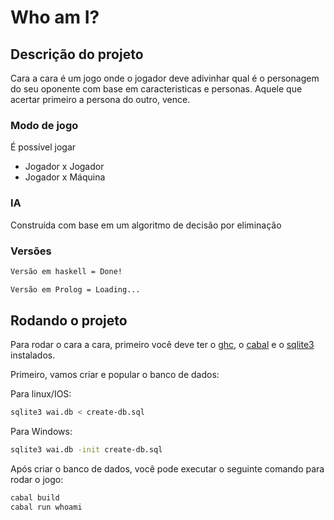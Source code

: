 # Who am I?

## Descrição do projeto
Cara a cara é um jogo onde o jogador deve adivinhar qual é o personagem do seu oponente com base em caracteristicas e personas. 
Aquele que acertar primeiro a persona do outro, vence.

### Modo de jogo
É possível jogar 
- Jogador x Jogador
- Jogador x Máquina

### IA
Construída com base em um algoritmo de decisão por eliminação

### Versões
```bash
Versão em haskell = Done!
```
```bash
Versão em Prolog = Loading...
```

## Rodando o projeto
Para rodar o cara a cara, primeiro você deve ter o [ghc](https://www.haskell.org/ghc/download.html), o [cabal](https://www.haskell.org/cabal/) e o [sqlite3](https://www.sqlite.org/index.html) instalados.

Primeiro, vamos criar e popular o banco de dados:

Para linux/IOS:
```bash
sqlite3 wai.db < create-db.sql
```

Para Windows:
```bash
sqlite3 wai.db -init create-db.sql
```

Após criar o banco de dados, você pode executar o seguinte comando para rodar o jogo:

```bash
cabal build
cabal run whoami
```
